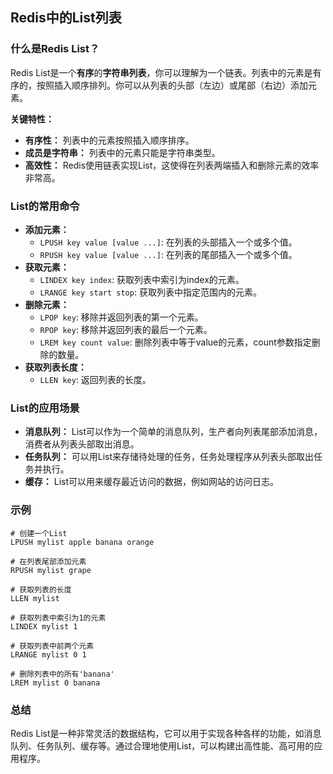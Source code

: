 ## Redis中的List列表

### 什么是Redis List？

Redis List是一个**有序**的**字符串列表**，你可以理解为一个链表。列表中的元素是有序的，按照插入顺序排列。你可以从列表的头部（左边）或尾部（右边）添加元素。

**关键特性：**

- **有序性：** 列表中的元素按照插入顺序排序。
- **成员是字符串：** 列表中的元素只能是字符串类型。
- **高效性：** Redis使用链表实现List，这使得在列表两端插入和删除元素的效率非常高。

### List的常用命令

- **添加元素：**
    - `LPUSH key value [value ...]`: 在列表的头部插入一个或多个值。
    - `RPUSH key value [value ...]`: 在列表的尾部插入一个或多个值。
- **获取元素：**
    - `LINDEX key index`: 获取列表中索引为index的元素。
    - `LRANGE key start stop`: 获取列表中指定范围内的元素。
- **删除元素：**
    - `LPOP key`: 移除并返回列表的第一个元素。
    - `RPOP key`: 移除并返回列表的最后一个元素。
    - `LREM key count value`: 删除列表中等于value的元素，count参数指定删除的数量。
- **获取列表长度：**
    - `LLEN key`: 返回列表的长度。

### List的应用场景

- **消息队列：** List可以作为一个简单的消息队列，生产者向列表尾部添加消息，消费者从列表头部取出消息。
- **任务队列：** 可以用List来存储待处理的任务，任务处理程序从列表头部取出任务并执行。
- **缓存：** List可以用来缓存最近访问的数据，例如网站的访问日志。

### 示例

```
# 创建一个List
LPUSH mylist apple banana orange

# 在列表尾部添加元素
RPUSH mylist grape

# 获取列表的长度
LLEN mylist

# 获取列表中索引为1的元素
LINDEX mylist 1

# 获取列表中前两个元素
LRANGE mylist 0 1

# 删除列表中的所有'banana'
LREM mylist 0 banana
```

### 总结

Redis List是一种非常灵活的数据结构，它可以用于实现各种各样的功能，如消息队列、任务队列、缓存等。通过合理地使用List，可以构建出高性能、高可用的应用程序。